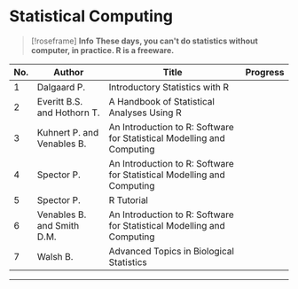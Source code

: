 # Statistical Computing

> [!roseframe] **Info**
> **These days, you can't do statistics without computer, in practice. R is a freeware.**

| No. | Author                      | Title                                                                  | Progress |
| --- | --------------------------- | ---------------------------------------------------------------------- | -------- |
| 1   | Dalgaard P.                 | Introductory Statistics with R                                         |          |
| 2   | Everitt B.S. and Hothorn T. | A Handbook of Statistical Analyses Using R                             |          |
| 3   | Kuhnert P. and Venables B.  | An Introduction to R: Software for Statistical Modelling and Computing |          |
| 4   | Spector P.                  | An Introduction to R: Software for Statistical Modelling and Computing |          |
| 5   | Spector P.                  | R Tutorial                                                             |          |
| 6   | Venables B. and Smith D.M.  | An Introduction to R: Software for Statistical Modelling and Computing |          |
| 7   | Walsh B.                    | Advanced Topics in Biological Statistics                               |          |

---
